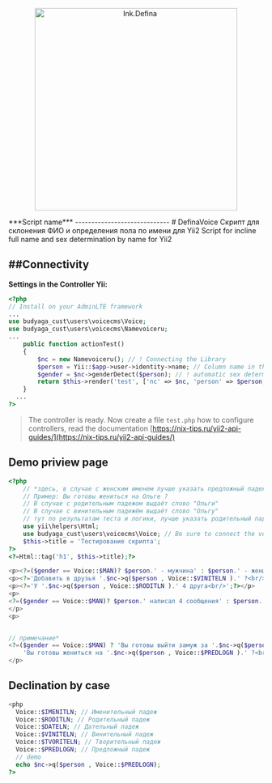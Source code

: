 <p align="center">
    <a href="https://defina.ru/" target="_blank">
        <img src="https://defina.ru/img/apple-touch-icon-57x57.png" width="400" alt="Ink.Defina" />
    </a>
</p>
***Script name***
-----------------------------
# DefinaVoice
Скрипт для склонения ФИО и определения пола по имени для Yii2
Script for incline full name and sex determination by name for Yii2

##Connectivity
---------
**Settings in the Controller Yii:**

```php
<?php
// Install on your AdminLTE framework
...
use budyaga_cust\users\voicecms\Voice;
use budyaga_cust\users\voicecms\Namevoiceru;
...
    public function actionTest()
    {
        $nc = new Namevoiceru(); // ! Connecting the Library
        $person = Yii::$app->user->identity->name; // Column name in the database [name]
        $gender = $nc->genderDetect($person); // ! automatic sex determination by name
        return $this->render('test', ['nc' => $nc, 'person' => $person, 'gender' => $gender]);
    }
  ...
?>
```
> The controller is ready. Now create a file `test.php`
> how to configure controllers, read the documentation [https://nix-tips.ru/yii2-api-guides/](https://nix-tips.ru/yii2-api-guides/)

## Demo priview page

```php
<?php
    // *здесь, в случае с женским именем лучше указать предложный падеж, другие падежи склоняют не правильно это предложение
    // Пример: Вы готовы жениться на Ольге ?
    // В случае с родительным падежом выдаёт слово "Ольги"
    // В случае с винительным падежём выдаёт слово "Ольгу"
    // тут по результатам теста и логики, лучше указать родительный падеж
    use yii\helpers\Html;
    use budyaga_cust\users\voicecms\Voice; // Be sure to connect the voice library
    $this->title = 'Тестирование скрипта';
?>
<?=Html::tag('h1', $this->title);?>

<p><?=($gender == Voice::$MAN)? $person.' - мужчина' : $person.' - женщина';?></p>
<p><?='Добавить в друзья '.$nc->q($person , Voice::$VINITELN ).' ?<br/> ';?></p>
<p><?='У '.$nc->q($person , Voice::$RODITLN ).' 4 друга<br/>';?></p>
<p>
<?=($gender == Voice::$MAN)? $person.' написал 4 сообщения' : $person.' написала 4 сообщения';?>
</p>
<p>


// примечание*
<?=($gender == Voice::$MAN) ? 'Вы готовы выйти замуж за '.$nc->q($person , Voice::$RODITLN ).' ?<br/> ' : 
    'Вы готовы жениться на '.$nc->q($person , Voice::$PREDLOGN ).' ?<br/> ';?>
</p>
```

## Declination by case
```php
<php
  Voice::$IMENITLN; // Именительный падеж
  Voice::$RODITLN; // Родительный падеж
  Voice::$DATELN; // Дательный падеж
  Voice::$VINITELN; // Винительный падеж
  Voice::$TVORITELN; // Творительный падеж
  Voice::$PREDLOGN; // Предложный падеж
  // demo
  echo $nc->q($person , Voice::$PREDLOGN);
?>
```
